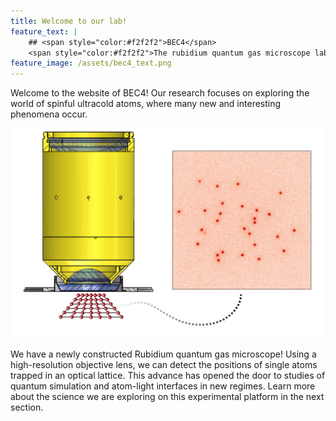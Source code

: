 ```yaml
---
title: Welcome to our lab!
feature_text: |
    ## <span style="color:#f2f2f2">BEC4</span>
    <span style="color:#f2f2f2">The rubidium quantum gas microscope lab at MIT</span>
feature_image: /assets/bec4_text.png
---
```


<script src="assets/d3.min.js"></script>
<script src='https://cdn.jsdelivr.net/npm/mathjax@3/es5/tex-svg.js'></script>

Welcome to the website of BEC4! Our research focuses on exploring the world of spinful ultracold atoms, where many new and interesting phenomena occur.

![](/assets/schematic.png)

We have a newly constructed Rubidium quantum gas microscope! Using a high-resolution objective lens, we can detect the positions of single atoms trapped in an optical lattice. This advance has opened the door to studies of quantum simulation and atom-light interfaces in new regimes. 
Learn more about the science we are exploring on this experimental platform in the next section. 
